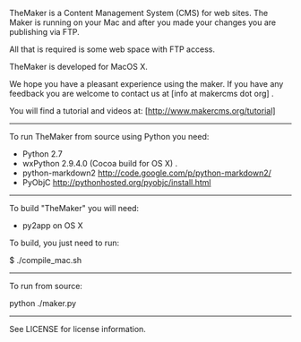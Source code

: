 TheMaker is a Content Management System (CMS) for web sites. 
The Maker is running on your Mac and after you made your changes you 
are publishing via FTP. 

All that is required is some web space with FTP access.

TheMaker is developed for MacOS X.
	
We hope you have a pleasant experience using the maker. If you have any feedback
you are welcome to contact us at [info at makercms dot org] .
   
You will find a tutorial and videos at: [http://www.makercms.org/tutorial]

__________________________________________

To run TheMaker from source using Python you need:

- Python 2.7 
- wxPython 2.9.4.0 (Cocoa build for OS X) .
- python-markdown2 http://code.google.com/p/python-markdown2/  
- PyObjC http://pythonhosted.org/pyobjc/install.html
------------------------------------------

To build "TheMaker" you will need:

- py2app on OS X

To build, you just need to run: 

$ ./compile_mac.sh

--------------------------------------------

To run from source:

python ./maker.py

____________________________________________

See LICENSE for license information.



